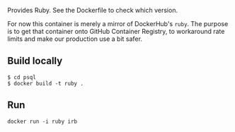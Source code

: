 Provides Ruby. See the Dockerfile to check which version.

For now this container is merely a mirror of DockerHub's `ruby`. The
purpose is to get that container onto GitHub Container Registry,
to workaround rate limits and make our production use a bit safer.

## Build locally

```
$ cd psql
$ docker build -t ruby .
```

## Run

```
docker run -i ruby irb
```
